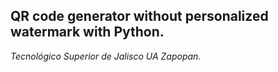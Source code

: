 ## QR code generator without personalized watermark with Python.
*Tecnológico Superior de Jalisco UA Zapopan.*
